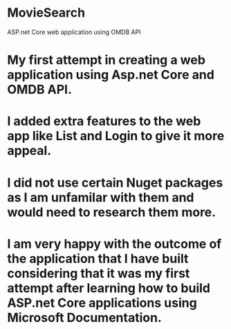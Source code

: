 # MovieSearch
ASP.net Core web application using OMDB API
# My first attempt in creating a web application using Asp.net Core and OMDB API.
# I added extra features to the web app like List and Login to give it more appeal.
# I did not use certain Nuget packages as I am unfamilar with them and would need to research them more.
# I am very happy with the outcome of the application that I have built considering that it was my first attempt after learning how to build ASP.net Core applications using Microsoft Documentation.
